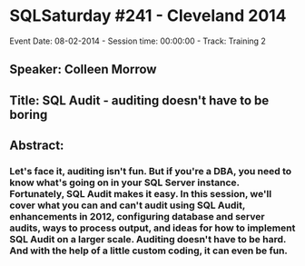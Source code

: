 # SQLSaturday #241 - Cleveland 2014
Event Date: 08-02-2014 - Session time: 00:00:00 - Track: Training 2
## Speaker: Colleen Morrow
## Title: SQL Audit - auditing doesn't have to be boring
## Abstract:
### Let's face it, auditing isn't fun.  But if you're a DBA, you need to know what's going on in your SQL Server instance.  Fortunately, SQL Audit makes it easy.  In this session, we'll cover what you can and can't audit using SQL Audit, enhancements in 2012, configuring database and server audits, ways to process output, and ideas for how to implement SQL Audit on a larger scale.  Auditing doesn't have to be hard.  And with the help of a little custom coding, it can even be fun.  
